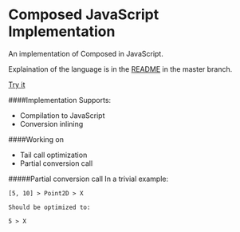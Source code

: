 Composed JavaScript Implementation
========

An implementation of Composed in JavaScript.

Explaination of the language is in the [README](https://github.com/philTornquist/Composed/tree/master) in the master branch.

[Try it](http://philTornquist.github.io/Composed)

####Implementation Supports:
- Compilation to JavaScript
- Conversion inlining 

####Working on
- Tail call optimization  
- Partial conversion call  


#####Partial conversion call
    In a trivial example:  

    [5, 10] > Point2D > X  
 
    Should be optimized to:  
        
    5 > X
